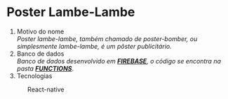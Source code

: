 <h1>Poster Lambe-Lambe</h1>
<ol>
  <li>Motivo do nome</li> 
  <i>Poster lambe-lambe, também chamado de poster-bomber, ou simplesmente lambe-lambe, é um pôster publicitário.</i></br>
  <li>Banco de dados</li>
  <i>Banco de dados desenvolvido em <b><a href="https://console.firebase.google.com/u/4/">FIREBASE</a></b>, o código se encontra na pasta <b><a href="https://github.com/Dms98Br/Poster-Lambe-lambe/tree/master/functions">FUNCTIONS</a></b></i>.
  <li>Tecnologias</li>
  <ul>React-native</ul>
<ol>


